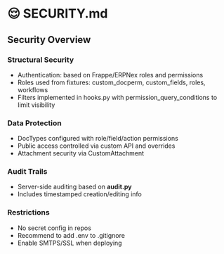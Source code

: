 # 😌  SECURITY.md

## Security Overview

### Structural Security

- Authentication: based on Frappe/ERPNex roles and permissions
- Roles used from fixtures: custom_docperm, custom_fields, roles, workflows
- Filters implemented in hooks.py with permission_query_conditions to limit visibility

### Data Protection
- DocTypes configured with role/field/action permissions
- Public access controlled via custom API and overrides
- Attachment security via CustomAttachment

### Audit Trails
- Server-side auditing based on **audit.py**
- Includes timestamped creation/editing info

### Restrictions
- No secret config in repos
- Recommend to add .env to .gitignore
- Enable SMTPS/SSL when deploying

